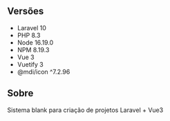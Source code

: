 ## Versões
- Laravel 10
- PHP 8.3
- Node 16.19.0
- NPM 8.19.3
- Vue 3
- Vuetify 3
- @mdi/icon ^7.2.96

## Sobre
Sistema blank para criação de projetos Laravel + Vue3